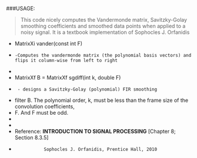###USAGE:
 
 >This code nicely computes the Vandermonde matrix, Savitzky-Golay smoothing coefficients and smoothed data points when applied to a noisy signal. It is a textbook implementation of Sophocles J. Orfanidis

*  MatrixXi vander(const int F)
*     -Computes the vandermonde matrix (the polynomial basis vectors) and flips it column-wise from left to right
*
*   MatrixXf B = MatrixXf sgdiff(int k, double F) 
*      - designs a Savitzky-Golay (polynomial) FIR smoothing
*   filter B.  The polynomial order, k, must be less than the frame size of the convolution coefficients,
*   F. And F must be odd. 
*
*        
*   Reference: **INTRODUCTION TO SIGNAL PROCESSING** [Chapter 8; Section 8.3.5]
*                Sophocles J. Orfanidis, Prentice Hall, 2010